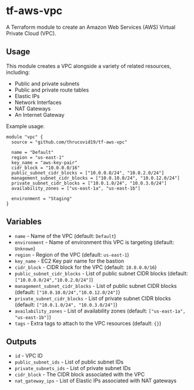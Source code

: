 # tf-aws-vpc

A Terraform module to create an Amazon Web Services (AWS) Virtual Private Cloud (VPC).

## Usage

This module creates a VPC alongside a variety of related resources, including:

- Public and private subnets
- Public and private route tables
- Elastic IPs
- Network Interfaces
- NAT Gateways
- An Internet Gateway

Example usage:

```hcl
module "vpc" {
  source = "github.com/thrucovid19/tf-aws-vpc"

  name = "Default"
  region = "us-east-1"
  key_name = "aws-key-pair"
  cidr_block = "10.0.0.0/16"
  public_subnet_cidr_blocks = ["10.0.0.0/24", "10.0.2.0/24"]
  management_subnet_cidr_blocks = ["10.0.10.0/24", "10.0.12.0/24"]
  private_subnet_cidr_blocks = ["10.0.1.0/24", "10.0.3.0/24"]
  availability_zones = ["us-east-1a", "us-east-1b"]

  environment = "Staging"
}
```

## Variables

- `name` - Name of the VPC (default: `Default`)
- `environment` - Name of environment this VPC is targeting (default: `Unknown`)
- `region` - Region of the VPC (default: `us-east-1`)
- `key_name` - EC2 Key pair name for the bastion
- `cidr_block` - CIDR block for the VPC (default: `10.0.0.0/16`)
- `public_subnet_cidr_blocks` - List of public subnet CIDR blocks (default: `["10.0.0.0/24","10.0.2.0/24"]`)
- `management_subnet_cidr_blocks` - List of public subnet CIDR blocks (default: `["10.0.10.0/24","10.0.12.0/24"]`)
- `private_subnet_cidr_blocks` - List of private subnet CIDR blocks (default: `["10.0.1.0/24", "10.0.3.0/24"]`)
- `availability_zones` - List of availability zones (default: `["us-east-1a", "us-east-1b"]`)
- `tags` - Extra tags to attach to the VPC resources (default: `{}`)

## Outputs

- `id` - VPC ID
- `public_subnet_ids` - List of public subnet IDs
- `private_subnets_ids` - List of private subnet IDs
- `cidr_block` - The CIDR block associated with the VPC
- `nat_gateway_ips` - List of Elastic IPs associated with NAT gateways
